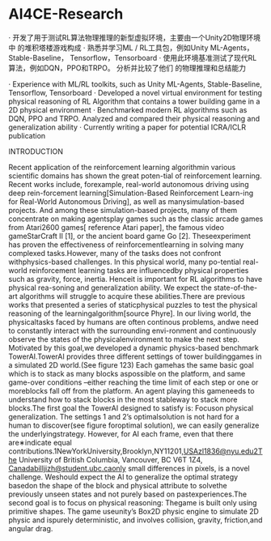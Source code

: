 # AI4CE-Research


· 开发了用于测试RL算法物理推理的新型虚拟环境，主要由一个Unity2D物理环境中
的堆积塔楼游戏构成
· 熟悉并学习ML / RL工具包，例如Unity ML-Agents，Stable-Baseline，
Tensorflow，Tensorboard
· 使用此环境基准测试了现代RL算法，例如DQN，PPO和TRPO。 分析并比较了他们
的物理推理和总结能力

· Experience with ML/RL toolkits, such as Unity ML-Agents, Stable-Baseline,
Tensorflow, Tensorboard 
· Developed a novel virtual environment for testing physical reasoning of
RL Algorithm that contains a tower building game in a 2D physical
environment 
· Benchmarked modern RL algorithms such as DQN, PPO and TRPO.
Analyzed and compared their physical reasoning and generalization
ability 
· Currently writing a paper for potential ICRA/ICLR publication

INTRODUCTION

Recent application of the reinforcement learning algorithmin  various  scientific  domains  has  shown  the  great  poten-tial  of  reinforcement  learning.  Recent  works  include,  forexample,  real-world  autonomous  driving  using  deep  rein-forcement  learning[Simulation-Based  Reinforcement  Learn-ing  for  Real-World  Autonomous  Driving],  as  well  as  manysimulation-based   projects.   And   among   these   simulation-based projects, many of them concentrate on making agentsplay  games  such  as  the  classic  arcade  games  from  Atari2600 games[ reference Atari paper], the famous video gameStarCraft  II  [1],  or  the  ancient  board  game  Go  [2].  Theseexperiment  has  proven  the  effectiveness  of  reinforcementlearning in solving many complexed tasks.However,   many   of   the   tasks   does   not   confront   withphysics-based  challenges.  In  this  physical  world,  many  po-tential real-world reinforcement learning tasks are influencedby physical properties such as gravity, force, inertia. Henceit  is  important  for  RL  algorithms  to  have  physical  rea-soning  and  generalization  ability.  We  expect  the  state-of-the-art  algorithms  will  struggle  to  acquire  these  abilities.There  are  previous  works  that  presented  a  series  of  staticphysical puzzles to test the physical reasoning of the learningalgorithm[source  Phyre].  In  our  living  world,  the  physicaltasks  faced  by  humans  are  often  continous  problems,  andwe  need  to  constantly  interact  with  the  surrounding  envi-ronment and continuously observe the states of the physicalenvironment to make the next step. Motivated by this goal,we developed a dynamic physics-based benchmark TowerAI.TowerAI  provides  three  different  settings  of  tower  buildinggames in a simulated 2D world.(See figure 123) Each gamehas the same basic goal which is to stack as many blocks aspossible on the platform, and same game-over conditions –either  reaching  the  time  limit  of  each  step  or  one  or  moreblocks fall off from the platform. An agent playing this gameneeds to understand how to stack blocks in the most stableway to stack more blocks.The  first  goal  the  TowerAI  designed  to  satisfy  is:  Focuson  physical  generalization.  The  settings  1  and  2’s  optimalsolution  is  not  hard  for  a  human  to  discover(see  figure  foroptimal  solution),  we  can  easily  generalize  the  underlyingstrategy.  However,  for  AI  each  frame,  even  that  there  are∗indicate equal contributions.1NewYorkUniversity,Brooklyn,NY11201,USAzl1836@nyu.edu2The University of British Columbia, Vancouver, BC V6T 1Z4, Canadabilljizh@student.ubc.caonly  small  differences  in  pixels,  is  a  novel  challenge.  Weshould expect the AI to generalize the optimal strategy basedon  the  shape  of  the  block  and  physical  attribute  to  solvethe  previously  unseen  states  and  not  purely  based  on  pastexperiences.The  second  goal  is  to  focus  on  physical  reasoning:  Thegame  is  built  only  using  primitive  shapes.  The  game  useunity’s  Box2D  physic  engine  to  simulate  2D  physic  and  ispurely deterministic, and involves collision, gravity, friction,and angular drag.

